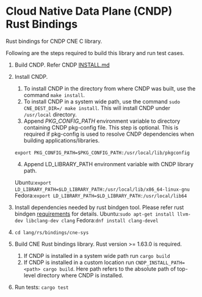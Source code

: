 # Cloud Native Data Plane (CNDP) Rust Bindings

Rust bindings for CNDP CNE C library.

Following are the steps required to build this library and run test cases.

1. Build CNDP. Refer CNDP [INSTALL.md](https://github.com/CloudNativeDataPlane/cndp/blob/main/INSTALL.md)

2. Install CNDP.

    1. To install CNDP in the directory from where CNDP was built, use the command `make install`.
    2. To install CNDP in a system wide path, use the command `sudo CNE_DEST_DIR=/ make install`.
       This will install CNDP under `/usr/local` directory.
    3. Append *PKG_CONFIG_PATH* environment variable to directory containing CNDP pkg-config file.
       This step is optional. This is required if pkg-config is used to resolve CNDP dependencies
       when building applications/libraries.

    ​       `export PKG_CONFIG_PATH=$PKG_CONFIG_PATH:/usr/local/lib/pkgconfig`

    4. Append LD_LIBRARY_PATH environment variable with CNDP library path.

    ​       Ubuntu:`export LD_LIBRARY_PATH=$LD_LIBRARY_PATH:/usr/local/lib/x86_64-linux-gnu`
    ​       Fedora:`export LD_LIBRARY_PATH=$LD_LIBRARY_PATH:/usr/local/lib64`

3. Install dependencies needed by rust bindgen tool. Please refer rust bindgen [requirements](https://rust-lang.github.io/rust-bindgen/requirements.html) for details.
   Ubuntu:`sudo apt-get install llvm-dev libclang-dev clang`
   Fedora:`dnf install clang-devel`

4. `cd lang/rs/bindings/cne-sys`

5. Build CNE Rust bindings library. Rust version >= 1.63.0 is required.
   1. If CNDP is installed in a system wide path run `cargo build`
   2. If CNDP is installed in a custom location run `CNDP_INSTALL_PATH=<path> cargo build`.
      Here path refers to the absolute path of top-level directory where CNDP is installed.

6. Run tests: `cargo test`
